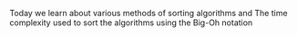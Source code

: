 Today we learn about various methods of sorting algorithms and The time complexity used to sort the algorithms using the Big-Oh notation
